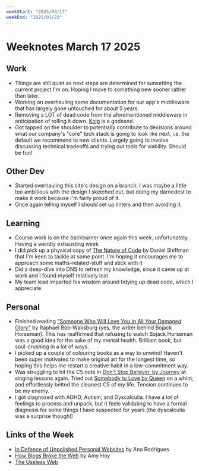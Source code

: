 ```yaml
---
weekStart: "2025/03/17"
weekEnd: "2025/03/23"
---
```


# Weeknotes March 17 2025

## Work

- Things are still quiet as next steps are determined for sunsetting the current project I'm on. Hoping I move to something new sooner rather than later.
- Working on overhauling some documentation for our app's middleware that has largely gone untouched for about 5 years.
- Removing a LOT of dead code from the aforementioned middleware in anticipation of rolling it down. [Knip](https://knip.dev/) is a godsend.
- Got tapped on the shoulder to potentially contribute to decisions around what our company's "core" tech stack is going to look like next, i.e. the default we recommend to new clients. Largely going to involve discussing technical tradeoffs and trying out tools for viability. Should be fun!

## Other Dev

- Started overhauling this site's design on a branch. I was maybe a little too ambitious with the design I sketched out, but doing my darnedest to make it work because I'm fairly proud of it.
- Once again telling myself I should set up linters and then avoiding it.

## Learning

- Course work is on the backburner once again this week, unfortunately. Having a weirdly exhausting week
- I did pick up a physical copy of [The Nature of Code](https://natureofcode.com/) by Daniel Shiffman that I'm keen to tackle at some point. I'm hoping it encourages me to approach some maths-related-stuff and stick with it
- Did a deep-dive into DNS to refresh my knowledge, since it came up at work and I found myself relatively lost
- My team lead imparted his wisdom around tidying up dead code, which I appreciate

## Personal

- Finished reading ["Someone Who Will Love You In All Your Damaged Glory"](https://www.amazon.com.au/Someone-Will-Love-Damaged-Glory/dp/152473201X) by Raphael Bob-Waksburg (yes, the writer behind Bojack Horseman). This has reaffirmed that refusing to watch Bojack Horseman was a good idea for the sake of my mental health. Brilliant book, but soul-crushing in a lot of ways.
- I picked up a couple of colouring books as a way to unwind! Haven't been super motivated to make original art for the longest time, so hoping this helps me restart a creative habit in a low-commitment way.
- Was struggling to hit the C5 note in [Don't Stop Believin' by Journey](https://youtu.be/VcjzHMhBtf0?si=1dnzaRuthh99PO2D) at singing lessons again. Tried out [Somebody to Love by Queen](https://youtu.be/kijpcUv-b8M?si=Yg9yYh5uXyN8hD6y) on a whim, and effortlessly belted the cleanest C5 of my life. Tension continues to be my enemy.
- I got diagnosed with ADHD, Autism, and Dyscalculia. I have a lot of feelings to process and unpack, but it feels validating to have a formal diagnosis for some things I have suspected for years (the dyscalculia was a surprise though!)

## Links of the Week

- [In Defence of Unpolished Personal Websites](https://ohhelloana.blog/in-defense-of-unpolished-websites/) by Ana Rodrigues
- [How Blogs Broke the Web](https://stackingthebricks.com/how-blogs-broke-the-web/) by Amy Hoy
- [The Useless Web](https://theuselessweb.com/)
